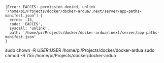 ```
[Error: EACCES: permission denied, unlink '/home/pi/Projects/docker/docker-ardua/.next/server/app-paths-manifest.json'] {
  errno: -13,
  code: 'EACCES',
  syscall: 'unlink',
  path: '/home/pi/Projects/docker/docker-ardua/.next/server/app-paths-manifest.json'
}
```

sudo chown -R $USER:$USER /home/pi/Projects/docker/docker-ardua
sudo chmod -R 755 /home/pi/Projects/docker/docker-ardua